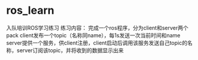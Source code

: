# ros_learn
入队培训ROS学习练习
练习内容：
完成一个ros程序，分为client和server两个pack
client发布一个topic（名称同name），每1s发送一次当前时间和name
server提供一个服务，供client注册，client启动后调用该服务发送自己topic的名称，server订阅该topic，并将收到的数据显示出来
